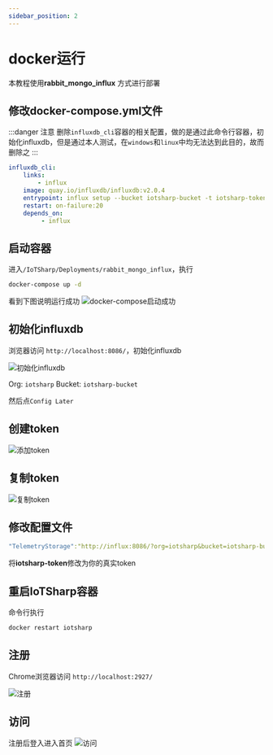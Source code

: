 ```yaml
---
sidebar_position: 2
---
```


# docker运行

本教程使用**rabbit_mongo_influx** 方式进行部署

## 修改docker-compose.yml文件

:::danger 注意
删除`influxdb_cli`容器的相关配置，做的是通过此命令行容器，初始化influxdb，但是通过本人测试，在`windows`和`linux`中均无法达到此目的，故而删除之
:::

```yml title="/IoTSharp/Deployments/rabbit_mongo_influx/docker-compose.yml"
influxdb_cli:
    links:
        - influx
    image: quay.io/influxdb/influxdb:v2.0.4
    entrypoint: influx setup --bucket iotsharp-bucket -t iotsharp-token -o iotsharp --username=root --password=1-q2-w3-e4-r5-t --host=http://influx:8086 -f
    restart: on-failure:20
    depends_on:
         - influx
```


## 启动容器

进入`/IoTSharp/Deployments/rabbit_mongo_influx`，执行
```bash docker-compose
docker-compose up -d
```
看到下图说明运行成功
![docker-compose启动成功](/img/iotsharp/docker-run.png)

## 初始化influxdb

浏览器访问 `http://localhost:8086/`，初始化influxdb

![初始化influxdb](/img/iotsharp/influxdb-ini.png)

Org: `iotsharp`  Bucket: `iotsharp-bucket`

然后点`Config Later`

## 创建token
![添加token](/img/iotsharp/influxdb-addtoken.png)

## 复制token
![复制token](/img/iotsharp/influxdb-copytoken.png)

## 修改配置文件

```yml title="/IoTSharp/Deployments/rabbit_mongo_influx/appsettings.Production.json"
"TelemetryStorage":"http://influx:8086/?org=iotsharp&bucket=iotsharp-bucket&token=iotsharp-token&&latest=-72h",
```
将**iotsharp-token**修改为你的真实token


## 重启IoTSharp容器

命令行执行
```bash docker
docker restart iotsharp
```

## 注册

Chrome浏览器访问 `http://localhost:2927/`

![注册](/img/iotsharp/iotsharp-regeist.png)


## 访问
注册后登入进入首页
![访问](/img/iotsharp/iotsharp-dashboard.png)

